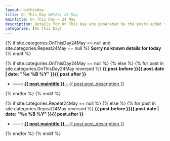 ```yaml
---
layout: onthisday
title: On This Day &#124; 24 May
maintitle: On This Day — 24 May
description: Details for On This Day are genarated by the posts added to the website so the content is subject to changes/updates over time.
categories: [On This Day]
---
```


{% if site.categories.OnThisDay24May == null and site.categories.Repeat24May == null %}
<strong>Sorry no known details for today</strong>
{% endif %}

{% if site.categories.OnThisDay24May == null %}
{% else %}
{% for post in site.categories.OnThisDay24May reversed %}
<strong>{{ post.before }}{{ post.date | date: "%e %B %Y" }}{{ post.after }}</strong>
<ul>
<li> ——: <a class="{{ post.class }}" href="{{ post.url }}"><strong>{{ post.maintitle }}</strong> - {{ post.post_description }}</a></li>
</ul>
{% endfor %}
{% endif %}

{% if site.categories.Repeat24May == null %}
{% else %}
{% for post in site.categories.Repeat24May reversed %}
<strong>{{ post.before }}{{ post.date | date: "%e %B %Y" }}{{ post.after }}</strong>
<ul>
<li> ——: <a class="{{ post.class }}" href="{{ post.url }}"><strong>{{ post.maintitle }}</strong> - {{ post.post_description }}</a></li>
</ul>
{% endfor %}
{% endif %}
